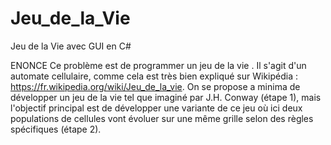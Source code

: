 # Jeu_de_la_Vie
Jeu de la Vie avec GUI en C#

ENONCE 
Ce problème est de programmer un jeu de la 
vie . Il s'agit d'un automate cellulaire, comme cela est très bien expliqué sur Wikipédia : 
https://fr.wikipedia.org/wiki/Jeu_de_la_vie. 
On se propose a minima de développer un jeu de la vie tel que imaginé par J.H. Conway (étape 1), mais l'objectif principal est de développer une variante de ce jeu où ici deux populations de cellules vont évoluer sur une même grille selon des règles spécifiques (étape 2). 
